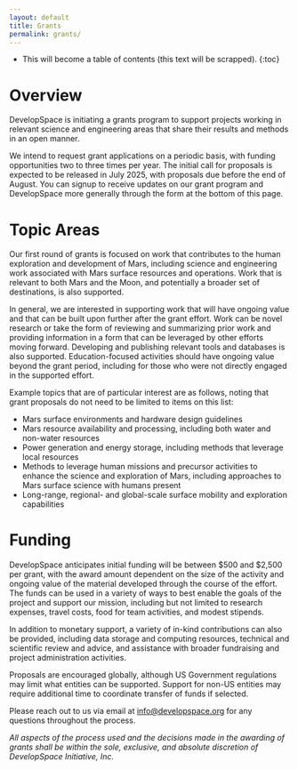 ```yaml
---
layout: default
title: Grants
permalink: grants/
---
```


* This will become a table of contents (this text will be scrapped).
{:toc}

# Overview

DevelopSpace is initiating a grants program to support projects working in relevant science
and engineering areas that share their results and methods in an open manner.

We intend to request grant applications on a periodic basis, with funding opportunities
two to three times per year. The initial call for proposals is expected to be released
in July 2025, with proposals due before the end of August. You can signup to receive
updates on our grant program and DevelopSpace more generally through the form at the bottom of this page.

# Topic Areas

Our first round of grants is focused on work that contributes to the human exploration
and development of Mars, including science and engineering work associated with Mars
surface resources and operations. Work that is relevant to both Mars and the Moon, and 
potentially a broader set of destinations, is also supported. 

In general, we are interested in supporting work that will have ongoing value and that
can be built upon further after the grant effort. Work can be novel research or take the form of
reviewing and summarizing prior work and providing information in a form that can be leveraged
by other efforts moving forward. Developing and publishing relevant tools and databases 
is also supported. Education-focused activities should have ongoing value beyond the grant 
period, including for those who were not directly engaged in the supported effort.

Example topics that are of particular interest are as follows, noting that grant proposals
do not need to be limited to items on this list:

* Mars surface environments and hardware design guidelines
* Mars resource availability and processing, including both water and non-water resources
* Power generation and energy storage, including methods that leverage local resources
* Methods to leverage human missions and precursor activities to enhance the science and
exploration of Mars, including approaches to Mars surface science with humans present
* Long-range, regional- and global-scale surface mobility and exploration capabilities

# Funding

DevelopSpace anticipates initial funding will be between $500 and $2,500 per grant, with
the award amount dependent on the size of the activity and ongoing value of the material
developed through the course of the effort. The funds can be used in a variety of ways
to best enable the goals of the project and support our mission, including but not limited
to research expenses, travel costs, food for team activities, and modest stipends.

In addition to monetary support, a variety of in-kind contributions can also be provided,
including data storage and computing resources, technical and scientific review and advice,
and assistance with broader fundraising and project administration activities.

Proposals are encouraged globally, although US Government regulations may limit what
entities can be supported. Support for non-US entities may require additional 
time to coordinate transfer of funds if selected.

Please reach out to us via email at [info@developspace.org](mailto:info@developspace.org) 
for any questions throughout the process.

_All aspects of the process used and the decisions made in the awarding of grants shall 
be within the sole, exclusive, and absolute discretion of DevelopSpace Initiative, Inc._